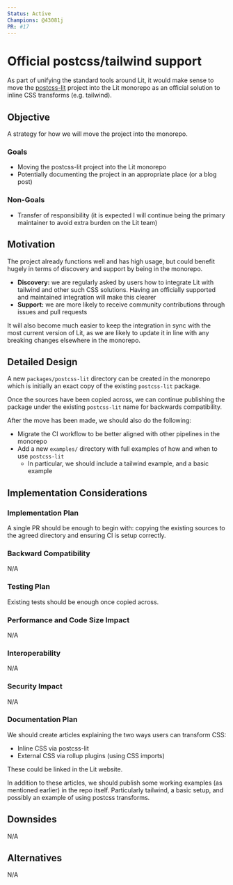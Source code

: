 ```yaml
---
Status: Active
Champions: @43081j
PR: #17
---
```


# Official postcss/tailwind support

As part of unifying the standard tools around Lit, it would make sense to move
the [postcss-lit](https://github.com/43081j/postcss-lit) project into the
Lit monorepo as an official solution to inline CSS transforms (e.g. tailwind).

## Objective

A strategy for how we will move the project into the monorepo.

### Goals
- Moving the postcss-lit project into the Lit monorepo
- Potentially documenting the project in an appropriate place (or a blog post)

### Non-Goals
- Transfer of responsibility (it is expected I will continue being the primary
maintainer to avoid extra burden on the Lit team)

## Motivation

The project already functions well and has high usage, but could benefit hugely
in terms of discovery and support by being in the monorepo.

- **Discovery:** we are regularly asked by users how to integrate Lit with
tailwind and other such CSS solutions. Having an officially supported and
maintained integration will make this clearer
- **Support:** we are more likely to receive community contributions through
issues and pull requests

It will also become much easier to keep the integration in sync with the
most current version of Lit, as we are likely to update it in line with
any breaking changes elsewhere in the monorepo.

## Detailed Design

A new `packages/postcss-lit` directory can be created in the monorepo which
is initially an exact copy of the existing `postcss-lit` package.

Once the sources have been copied across, we can continue publishing the package
under the existing `postcss-lit` name for backwards compatibility.

After the move has been made, we should also do the following:

- Migrate the CI workflow to be better aligned with other pipelines in the
monorepo
- Add a new `examples/` directory with full examples of how and when to use
`postcss-lit`
  - In particular, we should include a tailwind example, and a basic example

## Implementation Considerations

### Implementation Plan

A single PR should be enough to begin with: copying the existing sources
to the agreed directory and ensuring CI is setup correctly.

### Backward Compatibility

N/A

### Testing Plan

Existing tests should be enough once copied across.

### Performance and Code Size Impact

N/A

### Interoperability

N/A

### Security Impact

N/A

### Documentation Plan

We should create articles explaining the two ways users can transform
CSS:

- Inline CSS via postcss-lit
- External CSS via rollup plugins (using CSS imports)

These could be linked in the Lit website.

In addition to these articles, we should publish some working examples (as
mentioned earlier) in the repo itself. Particularly tailwind, a basic setup,
and possibly an example of using postcss transforms.

## Downsides

N/A

## Alternatives

N/A
